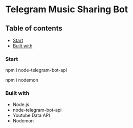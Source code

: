 # Telegram Music Sharing Bot
## Table of contents

  - [Start](#Start)
  - [Built with](#built-with)

### Start

npm i node-telegram-bot-api


npm i nodemon


### Built with

- Node.js
- node-telegram-bot-api
- Youtube Data API
- Nodemon

